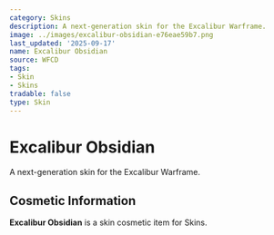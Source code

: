 ```yaml
---
category: Skins
description: A next-generation skin for the Excalibur Warframe.
image: ../images/excalibur-obsidian-e76eae59b7.png
last_updated: '2025-09-17'
name: Excalibur Obsidian
source: WFCD
tags:
- Skin
- Skins
tradable: false
type: Skin
---
```


# Excalibur Obsidian

A next-generation skin for the Excalibur Warframe.

## Cosmetic Information

**Excalibur Obsidian** is a skin cosmetic item for Skins.

